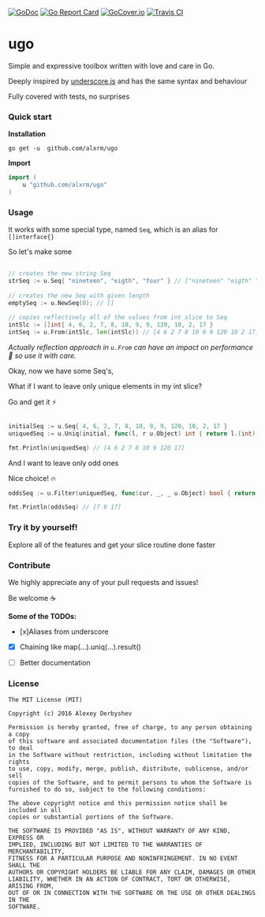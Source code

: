 [![GoDoc](https://godoc.org/github.com/alxrm/ugo?status.svg)](https://godoc.org/github.com/alxrm/ugo)
[![Go Report Card](https://goreportcard.com/badge/github.com/alxrm/ugo)](https://goreportcard.com/report/github.com/alxrm/ugo)
[![GoCover.io](https://img.shields.io/badge/coverage-99.7%-brightgreen.svg?style=flat)](https://gocover.io/github.com/alxrm/ugo)
[![Travis CI](https://travis-ci.org/alxrm/ugo.svg?branch=master)](https://travis-ci.org/alxrm/ugo)

# ugo

Simple and expressive toolbox written with love and care in Go.

Deeply inspired by [underscore.js](http://underscorejs.org/) and has the same syntax and behaviour

Fully covered with tests, no surprises

### Quick start

__Installation__

```
go get -u  github.com/alxrm/ugo
```

__Import__

``` GO
import (
	u "github.com/alxrm/ugo"
)
```

### Usage

It works with some special type, named `Seq`, which is an alias for `[]interface{}`

So let's make some

```GO
	
// creates the new string Seq
strSeq := u.Seq{ "nineteen", "eigth", "four" } // ["nineteen" "eigth" "four"]
	
// creates the new Seq with given length
emptySeq := u.NewSeq(0); // []
	
// copies reflectively all of the values from int slice to Seq
intSlc := []int{ 4, 6, 2, 7, 8, 10, 9, 9, 120, 10, 2, 17 }
intSeq := u.From(intSlc, len(intSlc)) // [4 6 2 7 8 10 9 9 120 10 2 17]

```

_Actually reflection approach in `u.From` can have an impact on performance :snail: so use it with care._

Okay, now we have some Seq's, 

What if I want to leave only unique elements in my int slice?

Go and get it :zap:

```Go

initialSeq := u.Seq{ 4, 6, 2, 7, 8, 10, 9, 9, 120, 10, 2, 17 }
uniquedSeq := u.Uniq(initial, func(l, r u.Object) int { return l.(int) - r.(int) })

fmt.Println(uniquedSeq) // [4 6 2 7 8 10 9 120 17]

```

And I want to leave only odd ones

Nice choice! :fire:

```Go
oddsSeq := u.Filter(uniquedSeq, func(cur, _, _ u.Object) bool { return cur.(int) % 2 != 0 })

fmt.Println(oddsSeq) // [7 9 17]
```

### Try it by yourself! 

Explore all of the features and get your slice routine done faster

### Contribute

We highly appreciate any of your pull requests and issues!

Be welcome :coffee:


__Some of the TODOs:__

- [x]Aliases from underscore
- [x] Chaining like map(...).uniq(...).result()
- [ ] Better documentation 


### License 

	The MIT License (MIT)

	Copyright (c) 2016 Alexey Derbyshev
	
	Permission is hereby granted, free of charge, to any person obtaining a copy
	of this software and associated documentation files (the "Software"), to deal
	in the Software without restriction, including without limitation the rights
	to use, copy, modify, merge, publish, distribute, sublicense, and/or sell
	copies of the Software, and to permit persons to whom the Software is
	furnished to do so, subject to the following conditions:
	
	The above copyright notice and this permission notice shall be included in all
	copies or substantial portions of the Software.
	
	THE SOFTWARE IS PROVIDED "AS IS", WITHOUT WARRANTY OF ANY KIND, EXPRESS OR
	IMPLIED, INCLUDING BUT NOT LIMITED TO THE WARRANTIES OF MERCHANTABILITY,
	FITNESS FOR A PARTICULAR PURPOSE AND NONINFRINGEMENT. IN NO EVENT SHALL THE
	AUTHORS OR COPYRIGHT HOLDERS BE LIABLE FOR ANY CLAIM, DAMAGES OR OTHER
	LIABILITY, WHETHER IN AN ACTION OF CONTRACT, TORT OR OTHERWISE, ARISING FROM,
	OUT OF OR IN CONNECTION WITH THE SOFTWARE OR THE USE OR OTHER DEALINGS IN THE
	SOFTWARE.

